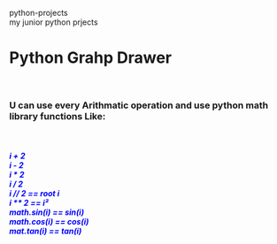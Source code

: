 python-projects<br>
my junior python prjects 

<h1> Python Grahp Drawer</h1><br>
<h3> U can use every Arithmatic operation and use python math library functions Like: </h3><br>
<h5 style="color: blue;">i + 2 <br>i - 2 <br>i * 2 <br>i / 2 <br>i // 2 == root i<br>  i ** 2 == i²<br>math.sin(i) == sin(i)<br>math.cos(i) == cos(i)<br>mat.tan(i) == tan(i)<br></h5>
